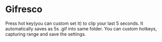 # Gifresco
Press hot key(you can custom set it) to clip your last 5 seconds. It automatically saves as 5s .gif into same folder. You can custom hotkeys, capturing range and save the settings.
